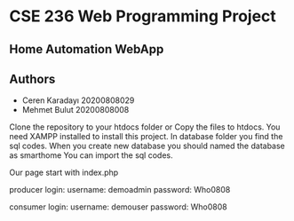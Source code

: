# CSE 236 Web Programming Project
## Home Automation WebApp

## Authors 
- Ceren Karadayı 20200808029
- Mehmet Bulut 20200808008  

Clone the repository to your htdocs folder or Copy the files to htdocs. You need XAMPP installed to install this project.
In database folder you find the sql codes. 
When you create new database you should named the database as smarthome
You can import the sql codes.

Our page start with index.php

producer login:
username: demoadmin
password: Who0808

consumer login:
username: demouser
password: Who0808
